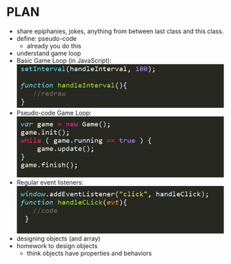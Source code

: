 PLAN
=======
* share epiphanies, jokes, anything from between last class and this class.
* define: pseudo-code
	* already you do this
* understand game loop
* Basic Game Loop (in JavaScript):
![](img/gameloop_js.png)
* Pseudo-code Game Loop:
![](img/gameloop_stubbed.png)
* Regular event listeners:
![](img/handler_but_errors.png)
* designing objects (and array)
* homework to design objects
	* think objects have properties and behaviors

